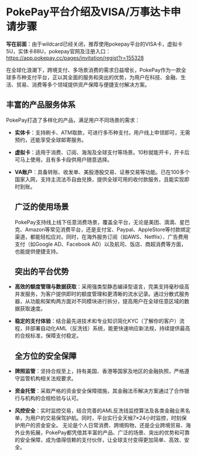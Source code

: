 # PokePay平台介绍及VISA/万事达卡申请步骤

**写在前面**：由于wildcard已经关闭，推荐使用pokepay平台的VISA卡，虚拟卡5U，实体卡88U，pokepay官网及注册入口：<https://app.pokepay.cc/pages/invitation/regist?r=155328>

在全球化浪潮下，跨境支付、多场景消费的需求日益增长，PokePay作为一款全球多币种支付平台，正以其全面的服务和突出的优势，为用户在科技、金融、生活、贸易、消费等多个领域提供资产保障与便捷支付解决方案。

## 丰富的产品服务体系

PokePay打造了多样化的产品，满足用户不同场景的需求：

- **实体卡**：支持刷卡、ATM取款，可进行多币种支付。用户线上申领即可，无需预约，还能享受全球邮寄服务。
- **虚拟卡**：适用于消费、订阅、海淘及全球支付等场景。10秒就能开卡，开卡后可马上使用，且有多卡段供用户随意选择。
- **VA账户**：具备转账、收发单、美股港股交易、证券交易等功能。已在100多个国家入网，支持主流法币自由兑换，提供全球可用的收付款服务，且能实现即时到账。
  
  ## 广泛的使用场景
  
  PokePay支持线上线下任意消费场景，覆盖全平台，无论是美团、滴滴、星巴克、Amazon等常见消费平台，还是支付宝、Paypal、AppleStore等付款绑定渠道，都能轻松应对。同时，在海外服务订阅（如AWS、Netflix）、广告费用支付（如Google AD、Facebook AD）以及航司、饭店、商超消费等方面，也能提供便捷支持。
  
  ## 突出的平台优势
  
- **高效的额度管理与数据获取**：采用强类型静态编译型语言，完美支持毫秒级高并发服务，为客户提供即时的额度管理和更清晰的流水记录。通过分散式服务器，从功能和架构两方面对不同模块进行拆分，提高用户在全球任意区域的数据获取速度。
- **稳定的支付体验**：结合最先进技术和专业知识简化KYC（了解你的客户）流程，并部署自动化AML（反洗钱）系统，能更快速响应新法规，持续提供最高的合规标准，保障支付稳定。
  
  ## 全方位的安全保障
  
- **牌照监管**：坚持合规至上，持有美国、香港等国家及地区的金融执照，严格遵守监管机构相关法规要求。
- **资金托管**：采取严格的资金安全保障措施，其金融法币解决方案通过了合作银行与机构的合规检验与认可。
- **风控安全**：实时监控交易，结合完善的AML反洗钱监控算法及各类金融业黑名单，为用户的交易保驾护航。同时，平台实行全天候7×24小时监控，时刻保护用户的资金安全。
  无论是个人日常消费、跨境购物，还是企业跨境贸易、海外业务拓展，PokePay都凭借其丰富的产品、广泛的场景、突出的优势和可靠的安全保障，成为值得信赖的支付伙伴，让全球支付变得更加简单、高效、安全。
